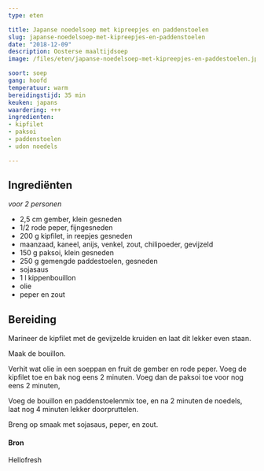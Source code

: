 ```yaml
---
type: eten

title: Japanse noedelsoep met kipreepjes en paddenstoelen
slug: japanse-noedelsoep-met-kipreepjes-en-paddenstoelen
date: "2018-12-09"
description: Oosterse maaltijdsoep
image: /files/eten/japanse-noedelsoep-met-kipreepjes-en-paddestoelen.jpg

soort: soep
gang: hoofd
temperatuur: warm
bereidingstijd: 35 min
keuken: japans
waardering: +++
ingredienten:
- kipfilet
- paksoi
- paddenstoelen
- udon noedels

---
```


## Ingrediënten

*voor 2 personen*

* 2,5 cm gember, klein gesneden
* 1/2 rode peper, fijngesneden
* 200 g kipfilet, in reepjes gesneden
* maanzaad, kaneel, anijs, venkel, zout, chilipoeder, gevijzeld
* 150 g paksoi, klein gesneden
* 250 g gemengde paddestoelen, gesneden
* sojasaus
* 1 l kippenbouillon
* olie
* peper en zout

## Bereiding

Marineer de kipfilet met de gevijzelde kruiden en laat dit lekker even staan.

Maak de bouillon.

Verhit wat olie in een soeppan en fruit de gember en rode peper. Voeg de kipfilet toe en bak nog eens 2 minuten. Voeg dan de paksoi toe voor nog eens 2 minuten,

Voeg de bouillon en paddenstoelenmix toe, en na 2 minuten de noedels, laat nog 4 minuten lekker doorpruttelen.

Breng op smaak met sojasaus, peper, en zout.

#### Bron

Hellofresh
